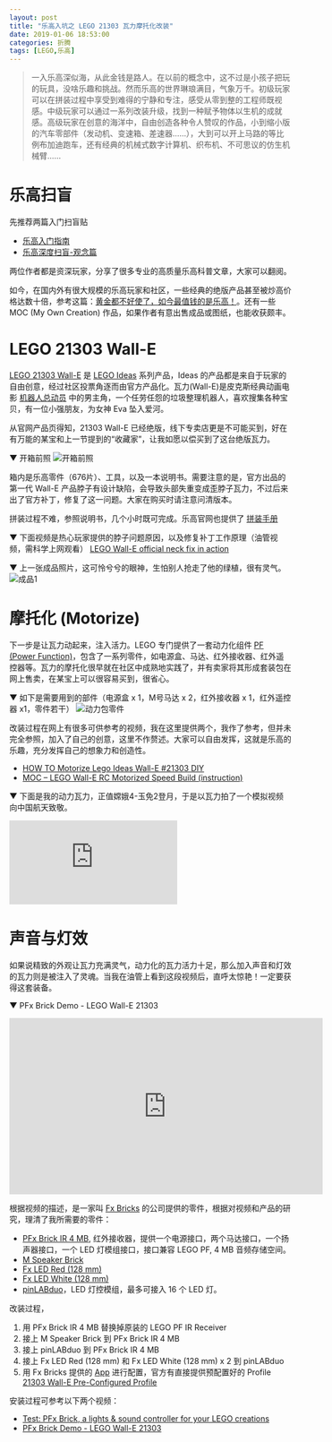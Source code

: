 ```yaml
---
layout: post
title: "乐高入坑之 LEGO 21303 瓦力摩托化改装"
date: 2019-01-06 18:53:00
categories: 折腾
tags: [LEGO,乐高]
---
```


> 一入乐高深似海，从此金钱是路人。在以前的概念中，这不过是小孩子把玩的玩具，没啥乐趣和挑战。然而乐高的世界琳琅满目，气象万千。初级玩家可以在拼装过程中享受到难得的宁静和专注，感受从零到整的工程师既视感。中级玩家可以通过一系列改装升级，找到一种赋予物体以生机的成就感。高级玩家在创意的海洋中，自由创造各种令人赞叹的作品，小到缩小版的汽车零部件（发动机、变速箱、差速器……），大到可以开上马路的等比例布加迪跑车，还有经典的机械式数字计算机、织布机、不可思议的仿生机械臂……

<!-- more -->

# 乐高扫盲

先推荐两篇入门扫盲贴

* [乐高入门指南](http://capbone.com/lego-instruction-1/)
* [乐高深度扫盲-观念篇](https://www.jianshu.com/p/3294efaa2dd2)

两位作者都是资深玩家，分享了很多专业的高质量乐高科普文章，大家可以翻阅。

如今，在国内外有很大规模的乐高玩家和社区，一些经典的绝版产品甚至被炒高价格达数十倍，参考这篇：[黄金都不好使了，如今最值钱的是乐高！](https://kknews.cc/news/x5nzzyq.html)。还有一些 MOC (My Own Creation) 作品，如果作者有意出售成品或图纸，也能收获颇丰。

# LEGO 21303 Wall-E

[LEGO 21303 Wall-E](https://shop.lego.com/en-HU/product/WALL-E-21303) 是 [LEGO Ideas](https://shop.lego.com/en-US/category/ideas) 系列产品，Ideas 的产品都是来自于玩家的自由创意，经过社区投票角逐而由官方产品化。瓦力(Wall-E)是皮克斯经典动画电影 [机器人总动员](https://movie.douban.com/subject/2131459/) 中的男主角，一个任劳任怨的垃圾整理机器人，喜欢搜集各种宝贝，有一位小强朋友，为女神 Eva 坠入爱河。

从官网产品页得知，21303 Wall-E 已经绝版，线下专卖店更是不可能买到，好在有万能的某宝和上一节提到的“收藏家”，让我如愿以偿买到了这台绝版瓦力。

▼ 开箱前照
![开箱前照](https://i.imgur.com/0bTad4p.png)

箱内是乐高零件（676片）、工具，以及一本说明书。需要注意的是，官方出品的第一代 Wall-E 产品脖子有设计缺陷，会导致头部失重变成歪脖子瓦力，不过后来出了官方补丁，修复了这一问题。大家在购买时请注意问清版本。

拼装过程不难，参照说明书，几个小时既可完成。乐高官网也提供了 [拼装手册](https://www.lego.com/en-us/service/buildinginstructions/search?initialsearch=21303#?text=21303)

▼ 下面视频是热心玩家提供的脖子问题原因，以及修复补丁工作原理（油管视频，需科学上网观看）
[LEGO Wall-E official neck fix in action](https://www.youtube.com/watch?v=8pGMsBI2y-w)

▼ 上一张成品照片，这可怜兮兮的眼神，生怕别人抢走了他的绿植，很有灵气。
![成品1](https://i.imgur.com/bOEArRx.jpg)

# 摩托化 (Motorize)

下一步是让瓦力动起来，注入活力。LEGO 专门提供了一套动力化组件 [PF (Power Function)](https://www.lego.com/en-us/themes/power-functions)，包含了一系列零件，如电源盒、马达、红外接收器、红外遥控器等。瓦力的摩托化很早就在社区中成熟地实践了，并有卖家将其形成套装包在网上售卖，在某宝上可以很容易买到，很省心。

▼ 如下是需要用到的部件（电源盒 x 1，M号马达 x 2，红外接收器 x 1，红外遥控器 x1，零件若干）
![动力包零件](https://i.imgur.com/RZsqgOz.png)

改装过程在网上有很多可供参考的视频，我在这里提供两个，我作了参考，但并未完全参照，加入了自己的创意，这里不作赘述。大家可以自由发挥，这就是乐高的乐趣，充分发挥自己的想象力和创造性。

* [HOW TO Motorize Lego Ideas Wall-E #21303 DIY](https://www.youtube.com/watch?v=k0q53_HuAAg)
* [MOC – LEGO Wall-E RC Motorized Speed Build (instruction)](https://www.youtube.com/watch?v=32ybYylVVGs)

▼ 下面是我的动力瓦力，正值嫦娥4-玉免2登月，于是以瓦力拍了一个模拟视频向中国航天致敬。
<iframe src="http://player.youku.com/embed/XNDAwMDA3NTU1Ng==" frameborder=0></iframe>

# 声音与灯效

如果说精致的外观让瓦力充满灵气，动力化的瓦力活力十足，那么加入声音和灯效的瓦力则是被注入了灵魂。当我在油管上看到这段视频后，直呼太惊艳！一定要获得这套装备。

▼ PFx Brick Demo - LEGO Wall-E 21303
<iframe width="560" height="315" src="https://www.youtube.com/embed/ObuUqKaxrWs" frameborder="0" allow="accelerometer; autoplay; encrypted-media; gyroscope; picture-in-picture" allowfullscreen></iframe>

根据视频的描述，是一家叫 [Fx Bricks](https://fxbricks.com) 的公司提供的零件，根据对视频和产品的研究，理清了我所需要的零件：

* [PFx Brick IR 4 MB](https://www.fxbricks.com/store/index.php?product/page/3202/PFx+Brick+IR+4+MB), 红外接收器，提供一个电源接口，两个马达接口，一个扬声器接口，一个 LED 灯模组接口，接口兼容 LEGO PF, 4 MB 音频存储空间。
* [M Speaker Brick](https://www.fxbricks.com/store/index.php?product/page/3197/M+Speaker+Brick)
* [Fx LED Red (128 mm)](https://www.fxbricks.com/store/index.php?product/page/3266/Fx+LED+Red+%28128+mm%29)
* [Fx LED White (128 mm)](https://www.fxbricks.com/store/index.php?product/page/3258/Fx+LED+White+%28128+mm%29)
* [pinLABduo](https://www.fxbricks.com/store/index.php?product/page/3181/pinLABduo)，LED 灯控模组，最多可接入 16 个 LED 灯。

改装过程，
1. 用 PFx Brick IR 4 MB 替换掉原装的 LEGO PF IR Receiver
2. 接上 M Speaker Brick 到 PFx Brick IR 4 MB
3. 接上 pinLABduo 到 PFx Brick IR 4 MB
4. 接上 Fx LED Red (128 mm) 和 Fx LED White (128 mm) x 2 到 pinLABduo
5. 用 Fx Bricks 提供的 [App](https://fxbricks.com/resources/page/) 进行配置，官方有直接提供预配置好的 Profile [21303 Wall-E Pre-Configured Profile](https://fxbricks.com/resources/profiles/)

安装过程可参考以下两个视频：

* [Test: PFx Brick, a lights & sound controller for your LEGO creations](https://www.youtube.com/watch?v=AUx1WW2Q-g4)
* [PFx Brick Demo - LEGO Wall-E 21303](https://www.youtube.com/watch?v=ObuUqKaxrWs)